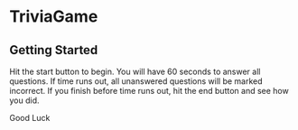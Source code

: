 # TriviaGame

<h2>Getting Started</h2>
Hit the start button to begin. You will have 60 seconds to answer all questions. If time runs out, all unanswered questions will be marked incorrect. If you finish before time runs out, hit the end button and see how you did.

Good Luck
